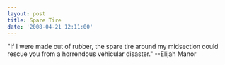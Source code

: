 ```yaml
---
layout: post
title: Spare Tire
date: '2008-04-21 12:11:00'
---
```


<div xmlns="http://www.w3.org/1999/xhtml">"If I were made out of rubber, the spare tire around my midsection could rescue you from a horrendous vehicular disaster." --Elijah Manor</div>